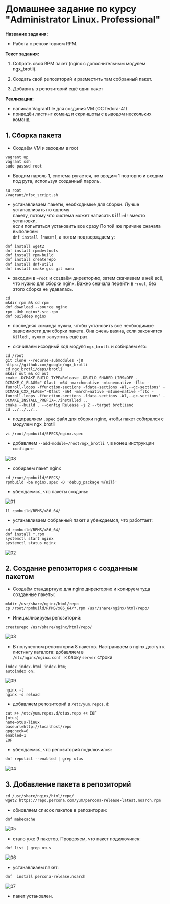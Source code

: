 # Домашнее задание по курсу "Administrator Linux. Professional"

**Название задания:** 

  - Работа с репозиторием RPM.

**Текст задания:** 

  1. Собрать свой RPM пакет (nginx с дополнительным модулем ngx_brotli).

  2. Создать свой репозиторий и разместить там собранный пакет. 

  3. Добавить в репозиторий ещё один пакет

**Реализация:**

  - написан Vagrantfile для создания  VM (ОС fedora-41) 
  - приведён листинг команд и скриншоты с выводом нескольких команд

## 1. Сборка пакета

 - Создаём VM и заходим в root

```
vagrant up
vagrant ssh
sudo passwd root
```

 - Вводим пароль 1, система ругается, но вводим 1 повторно и входим под рута,
   используя созданный пароль.

```
su root
/vagrant/nfsс_script.sh
```

 - устанавливаем пакеты, необходимые для сборки. Лучше устанавливать по одному  
   пакету, потому что система может написать ```Killed!``` вместо установки, \
   если попытаться установить все сразу По той же причине сначала выполняем \
   ```dnf install [пакет]```, а потом подтверждаем ```y```:

```
dnf install wget2
dnf install rpmdevtools
dnf install rpm-build
dnf install createrepo
dnf install dnf-utils
dnf install cmake gcc git nano
``` 

 - заходим в ```~root``` и создаём директорию, затем скачиваем в неё всё, 
   что нужно для сборки nginx. Важно сначала перейти в ```~root```, без этого сборка не удавалась.

```
cd 
mkdir rpm && cd rpm
dnf download --source nginx
rpm -Uvh nginx*.src.rpm
dnf builddep nginx
``` 

 - последняя команда нужна, чтобы установить все необходимые зависимости для 
   сборки пакета. Она очень важна, если закончится ```Killed!```, нужно запустить ещё раз.

 - скачиваем исходный код модуля ```ngx_brotli``` и собираем его:

```
cd /root
git clone --recurse-submodules -j8 https://github.com/google/ngx_brotli
cd ngx_brotli/deps/brotli
mkdir out && cd out
cmake -DCMAKE_BUILD_TYPE=Release -DBUILD_SHARED_LIBS=OFF -DCMAKE_C_FLAGS="-Ofast -m64 -march=native -mtune=native -flto -funroll-loops -ffunction-sections -fdata-sections -Wl,--gc-sections" -DCMAKE_CXX_FLAGS="-Ofast -m64 -march=native -mtune=native -flto -funroll-loops -ffunction-sections -fdata-sections -Wl,--gc-sections" -DCMAKE_INSTALL_PREFIX=./installed ..
cmake --build . --config Release -j 2 --target brotlienc
cd ../../../..
```

  - подправляем ```.spec``` файл для сборки nginx, чтобы пакет собирался с модулем ngx_brotli

```
vi /root/rpmbuild/SPECS/nginx.spec
```

  - добавляем ```--add-module=/root/ngx_brotli \``` в конец инструкции ```configure```

![08](./screenshots/08.png)

  - собираем пакет nginx

```
cd /root/rpmbuild/SPECS/
rpmbuild -ba nginx.spec -D 'debug_package %{nil}'
```
  - убеждаемся, что пакеты созданы:

![01](./screenshots/01.png)

```
ll rpmbuild/RPMS/x86_64/
``` 

  - устанавливаем собранный пакет и убеждаемся, что работтает:

```
cd rpmbuild/RPMS/x86_64/
dnf install *.rpm
systemctl start nginx
systemctl status nginx
```

![02](./screenshots/02.png)

## 2. Создание репозитория с созданным пакетом

 - Создаём стандартную для nginx директорию и копируем туда созданные пакеты:

```
mkdir /usr/share/nginx/html/repo
cp /root/rpmbuild/RPMS/x86_64/*.rpm /usr/share/nginx/html/repo/
```

 - Инициализируем репозиторий:

```
createrepo /usr/share/nginx/html/repo/
```

![03](./screenshots/03.png)

 - В полученном репозитории 8 пакетов. 
   Настраиваем в nginx доступ к листингу каталога: добавляем в \
   ```/etc/nginx/nginx.conf ``` к блоку ```server``` строки

```
index index.html index.htm;
autoindex on;
```

![09](./screenshots/09.png)

```
nginx -t
nginx -s reload
```

  - добавляем репозиторий в ```/etc/yum.repos.d```:

```
cat >> /etc/yum.repos.d/otus.repo << EOF
[otus]
name=otus-linux
baseurl=http://localhost/repo
gpgcheck=0
enabled=1
EOF
```

 - убеждаемся, что репозиторий подключился:


```
dnf repolist --enabled | grep otus
```

![04](./screenshots/04.png)

## 3. Добавление пакета в репозиторий

```
cd /usr/share/nginx/html/repo/
wget2 https://repo.percona.com/yum/percona-release-latest.noarch.rpm
```

 - обновляем список пакетов в репозитории:

```
dnf makecache
```

![05](./screenshots/05.png)

 - стало уже 9 пакетов. Проверяем, что пакет подключился:

```
dnf list | grep otus
```

![06](./screenshots/06.png)

  - устанавлиаем пакет:

```
dnf  install percona-release.noarch

```

![07](./screenshots/07.png)

  - пакет установлен.
